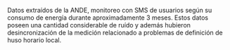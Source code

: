 Datos extraídos de la ANDE, monitoreo con SMS de usuarios según su consumo de energía durante aproximadamente 3 meses. Estos datos poseen una cantidad considerable de ruído y además hubieron desincronización de la medición relacionado a problemas de definición de huso horario local.
